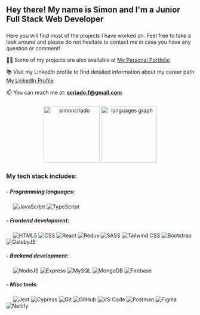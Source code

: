 <h2 align="left">Hey there! My name is Simon and I'm a Junior Full Stack Web Developer</h2>

###

<p align="left">Here you will find most of the projects I have worked on. Feel free to take a look around and please do not hesitate to contact me in case you have any question or comment!</p>

  👨‍💻 Some of my projects are also available at [My Personal Portfolio](https://simoncriado.netlify.app)
  
  📚 Visit my LinkedIn profile to find detailed information about my career path [My LinkedIn Profile](https://www.linkedin.com/in/simoncriado/)

  📫 You can reach me at: **scriado.f@gmail.com**

###

<div align="center">
  <img src="https://github-readme-stats.vercel.app/api?username=simoncriado&show_icons=true&include_all_commits=true&theme=gotham&locale=en" height="150" alt="simoncriado" />
  <img src="https://github-readme-stats.vercel.app/api/top-langs?locale=en&hide_title=false&layout=compact&card_width=320&langs_count=6&theme=gotham&hide_border=false&username=simoncriado" height="150" alt="languages graph"  />
</div>

###

<h3 align="left">My tech stack includes: <h3>
  
  <h5>- Programming languages:</h5>
  
  &emsp;
  ![JavaScript](https://img.shields.io/badge/-JavaScript-323232?style=for-the-badge&logo=JavaScript)
  ![TypeScript](https://img.shields.io/badge/-TypeScript-323232?style=for-the-badge&logo=TypeScript)
  
  <h5>- Frontend development:</h5>
  
  &emsp;
  ![HTML5](https://img.shields.io/badge/-HTML5-323232?style=for-the-badge&logo=HTML5)
  ![CSS](https://img.shields.io/badge/-CSS3-323232?style=for-the-badge&logoColor=2965f1&logo=CSS3)
  ![React](https://img.shields.io/badge/-React-323232?style=for-the-badge&logo=React)
  ![Redux](https://img.shields.io/badge/-Redux-323232?style=for-the-badge&logoColor=764abc&logo=Redux)
  ![SASS](https://img.shields.io/badge/-SASS-323232?style=for-the-badge&logo=SASS)
  ![Tailwind CSS](https://img.shields.io/badge/-TailwindCSS-323232?style=for-the-badge&logo=TailwindCSS)
  ![Bootstrap](https://img.shields.io/badge/-bootstrap-323232?style=for-the-badge&logo=bootstrap)
  ![GatsbyJS](https://img.shields.io/badge/-gatsbyJS-323232?style=for-the-badge&logoColor=663399&logo=gatsby)
  
  <h5>- Backend development:</h5>
  
  &emsp;
  ![NodeJS](https://img.shields.io/badge/-NodeJS-323232?style=for-the-badge&logo=Node.js)
  ![Express](https://img.shields.io/badge/-Express-323232?style=for-the-badge&logoColor=68A063&logo=Express)
  ![MySQL](https://img.shields.io/badge/-MySQL-323232?style=for-the-badge&logo=MySQL)
  ![MongoDB](https://img.shields.io/badge/-MongoDB-323232?style=for-the-badge&logo=mongodb)
  ![Firebase](https://img.shields.io/badge/-Firebase-323232?style=for-the-badge&logo=firebase)
  
  <h5>- Misc tools:</h5>
  
  &emsp;
  ![Jest](https://img.shields.io/badge/-Jest-323232?style=for-the-badge&logoColor=C63D14&logo=Jest)
  ![Cypress](https://img.shields.io/badge/-Cypress-323232?style=for-the-badge&logoColor=04C38E&logo=Cypress)
  ![Git](https://img.shields.io/badge/-Git-323232?style=for-the-badge&logo=Git)
  ![GitHub](https://img.shields.io/badge/-GitHub-323232?style=for-the-badge&logo=GitHub)
  ![VS Code](https://img.shields.io/badge/-VS%20Code-323232?style=for-the-badge&logoColor=0078d7&logo=Visual-Studio-Code)
  ![Postman](https://img.shields.io/badge/-Postman-323232?style=for-the-badge&logo=Postman)
  ![Figma](https://img.shields.io/badge/-Figma-323232?style=for-the-badge&logo=Figma)
  ![Netlify](https://img.shields.io/badge/-Netlify-323232?style=for-the-badge&logo=Netlify)

###

